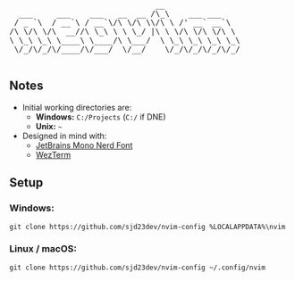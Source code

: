 <p align="center">
  <pre>
                               __                
  ___     ___    ___   __  __ /\_\    ___ ___    
 / _ `\  / __`\ / __`\/\ \/\ \\/\ \ /' __` __`\                        My personal Neovim config :)
/\ \/\ \/\  __//\ \_\ \ \ \_/ |\ \ \/\ \/\ \/\ \                     Designed to be quiet and minimal
\ \_\ \_\ \____\ \____/\ \___/  \ \_\ \_\ \_\ \_\
 \/_/\/_/\/____/\/___/  \/__/    \/_/\/_/\/_/\/_/
  </pre>
</p>

## Notes

- Initial working directories are:
  - **Windows:** `C:/Projects` (`C:/` if DNE)
  - **Unix:** `~`
- Designed in mind with:
  - [JetBrains Mono Nerd Font](https://www.nerdfonts.com/font-downloads)
  - [WezTerm](https://wezterm.org/installation.html)

## Setup
### Windows:
`git clone https://github.com/sjd23dev/nvim-config %LOCALAPPDATA%\nvim`
### Linux / macOS:
`git clone https://github.com/sjd23dev/nvim-config ~/.config/nvim`
